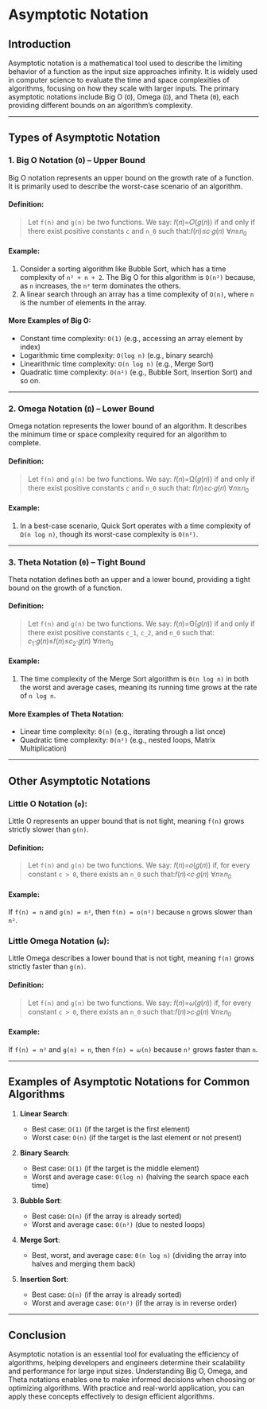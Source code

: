 # Asymptotic Notation

## Introduction

Asymptotic notation is a mathematical tool used to describe the limiting behavior of a function as the input size approaches infinity. It is widely used in computer science to evaluate the time and space complexities of algorithms, focusing on how they scale with larger inputs. The primary asymptotic notations include Big O (`O`), Omega (`Ω`), and Theta (`Θ`), each providing different bounds on an algorithm’s complexity.

---

## Types of Asymptotic Notation

### 1. **Big O Notation (`O`)** – Upper Bound

Big O notation represents an upper bound on the growth rate of a function. It is primarily used to describe the worst-case scenario of an algorithm.

#### Definition:
> Let `f(n)` and `g(n)` be two functions. We say: 𝑓(𝑛)=𝑂(𝑔(𝑛)) if and only if there exist positive constants `c` and `n_0` such that:𝑓(𝑛)≤𝑐⋅𝑔(𝑛)  ∀𝑛≥𝑛<sub>0</sub>​


#### Example:
1. Consider a sorting algorithm like Bubble Sort, which has a time complexity of `n² + n + 2`. The Big O for this algorithm is `O(n²)` because, as `n` increases, the `n²` term dominates the others.
2. A linear search through an array has a time complexity of `O(n)`, where `n` is the number of elements in the array.

#### More Examples of Big O:
- Constant time complexity: `O(1)` (e.g., accessing an array element by index)
- Logarithmic time complexity: `O(log n)` (e.g., binary search)
- Linearithmic time complexity: `O(n log n)` (e.g., Merge Sort)
- Quadratic time complexity: `O(n²)` (e.g., Bubble Sort, Insertion Sort) and so on.

---

### 2. **Omega Notation (`Ω`)** – Lower Bound

Omega notation represents the lower bound of an algorithm. It describes the minimum time or space complexity required for an algorithm to complete.

#### Definition:
> Let `f(n)` and `g(n)` be two functions. We say: 𝑓(𝑛)=Ω(𝑔(𝑛)) if and only if there exist positive constants `c` and `n_0` such that: 𝑓(𝑛)≥𝑐⋅𝑔(𝑛)  ∀𝑛≥𝑛<sub>0</sub>

#### Example:
1. In a best-case scenario, Quick Sort operates with a time complexity of `Ω(n log n)`, though its worst-case complexity is `O(n²)`.

---

### 3. **Theta Notation (`Θ`)** – Tight Bound

Theta notation defines both an upper and a lower bound, providing a tight bound on the growth of a function.

#### Definition:
> Let `f(n)` and `g(n)` be two functions. We say: 𝑓(𝑛)=Θ(𝑔(𝑛)) if and only if there exist positive constants `c_1`, `c_2`, and `n_0` such that:  𝑐<sub>1</sub>⋅𝑔(𝑛)≤𝑓(𝑛)≤𝑐<sub>2</sub>⋅𝑔(𝑛)  ∀𝑛≥𝑛<sub>0</sub>


#### Example:
1. The time complexity of the Merge Sort algorithm is `Θ(n log n)` in both the worst and average cases, meaning its running time grows at the rate of `n log n`.

#### More Examples of Theta Notation:
- Linear time complexity: `Θ(n)` (e.g., iterating through a list once)
- Quadratic time complexity: `Θ(n²)` (e.g., nested loops, Matrix Multiplication)

---

## Other Asymptotic Notations

### **Little O Notation (`o`)**:
Little O represents an upper bound that is not tight, meaning `f(n)` grows strictly slower than `g(n)`.

#### Definition:
> Let `f(n)` and `g(n)` be two functions. We say: 𝑓(𝑛)=𝑜(𝑔(𝑛))  if, for every constant `c > 0`, there exists an `n_0` such that:𝑓(𝑛)<𝑐⋅𝑔(𝑛)    ∀𝑛≥𝑛<sub>0</sub>

#### Example:
If `f(n) = n` and `g(n) = n²`, then `f(n) = o(n²)` because `n` grows slower than `n²`.

### **Little Omega Notation (`ω`)**:
Little Omega describes a lower bound that is not tight, meaning `f(n)` grows strictly faster than `g(n)`.

#### Definition:
> Let `f(n)` and `g(n)` be two functions. We say: 𝑓(𝑛)=𝜔(𝑔(𝑛)) if, for every constant `c > 0`, there exists an `n_0` such that:𝑓(𝑛)>𝑐⋅𝑔(𝑛)    ∀𝑛≥𝑛<sub>0</sub>


#### Example:
If `f(n) = n²` and `g(n) = n`, then `f(n) = 𝜔(n)` because `n²` grows faster than `n`.

---

## Examples of Asymptotic Notations for Common Algorithms

1. **Linear Search**:
   - Best case: `Ω(1)` (if the target is the first element)
   - Worst case: `O(n)` (if the target is the last element or not present)

2. **Binary Search**:
   - Best case: `Ω(1)` (if the target is the middle element)
   - Worst and average case: `O(log n)` (halving the search space each time)

3. **Bubble Sort**:
   - Best case: `Ω(n)` (if the array is already sorted)
   - Worst and average case: `O(n²)` (due to nested loops)

4. **Merge Sort**:
   - Best, worst, and average case: `Θ(n log n)` (dividing the array into halves and merging them back)

5. **Insertion Sort**:
   - Best case: `Ω(n)` (if the array is already sorted)
   - Worst and average case: `O(n²)` (if the array is in reverse order)

---


## Conclusion

Asymptotic notation is an essential tool for evaluating the efficiency of algorithms, helping developers and engineers determine their scalability and performance for large input sizes. Understanding Big O, Omega, and Theta notations enables one to make informed decisions when choosing or optimizing algorithms. With practice and real-world application, you can apply these concepts effectively to design efficient algorithms.